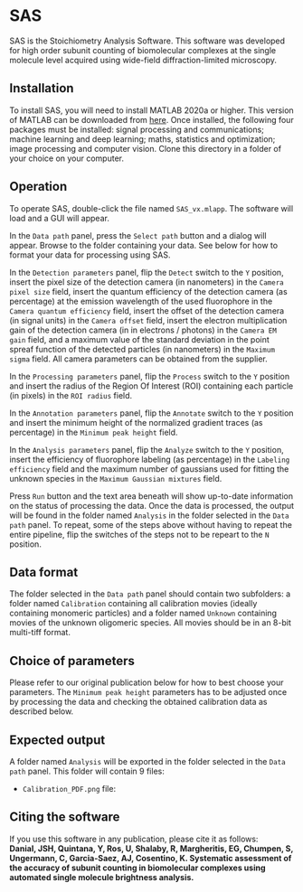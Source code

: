 # SAS
SAS is the Stoichiometry Analysis Software. This software was developed for high order subunit counting of biomolecular complexes at the single molecule level acquired using wide-field diffraction-limited microscopy. 
## Installation
To install SAS, you will need to install MATLAB 2020a or higher. This version of MATLAB can be downloaded from [here](https://www.mathworks.com/products/matlab.html). Once installed, the following four packages must be installed: signal processing and communications; machine learning and deep learning; maths, statistics and optimization; image processing and computer vision. Clone this directory in a folder of your choice on your computer.
## Operation
To operate SAS, double-click the file named `SAS_vx.mlapp`. The software will load and a GUI will appear.   
  
In the `Data path` panel, press the `Select path` button and a dialog will appear. Browse to the folder containing your data. See below for how to format your data for processing using SAS.  
  
In the `Detection parameters` panel, flip the `Detect` switch to the `Y` position, insert the pixel size of the detection camera (in nanometers) in the `Camera pixel size` field, insert the quantum efficiency of the detection camera (as percentage) at the emission wavelength of the used fluorophore in the `Camera quantum efficiency` field, insert the offset of the detection camera (in signal units) in the `Camera offset` field, insert the electron multiplication gain of the detection camera (in in electrons / photons) in the `Camera EM gain` field, and a maximum value of the standard deviation in the point spreaf function of the detected particles (in nanometers) in the `Maximum sigma` field. All camera parameters can be obtained from the supplier. 
  
In the `Processing parameters` panel, flip the `Process` switch to the `Y` position and insert the radius of the Region Of Interest (ROI) containing each particle (in pixels) in the `ROI radius` field. 
  
In the `Annotation parameters` panel, flip the `Annotate` switch to the `Y` position and insert the minimum height of the normalized gradient traces (as percentage) in the `Minimum peak height` field.
  
In the `Analysis parameters` panel, flip the `Analyze` switch to the `Y` position, insert the efficiency of fluorophore labeling (as percentage) in the `Labeling efficiency` field and the maximum number of gaussians used for fitting the unknown species in the `Maximum Gaussian mixtures` field.  
  
Press `Run` button and the text area beneath will show up-to-date information on the status of processing the data. Once the data is processed, the output will be found in the folder named `Analysis` in the folder selected in the `Data path` panel. To repeat, some of the steps above without having to repeat the entire pipeline, flip the switches of the steps not to be repeart to the `N` position.

## Data format
The folder selected in the `Data path` panel should contain two subfolders: a folder named `Calibration` containing all calibration movies (ideally containing monomeric particles) and a folder named `Unknown` containing movies of the unknown oligomeric species. All movies should be in an 8-bit multi-tiff format.

## Choice of parameters
Please refer to our original publication below for how to best choose your parameters. The `Minimum peak height` parameters has to be adjusted once by processing the data and checking the obtained calibration data as described below.

## Expected output
A folder named `Analysis` will be exported in the folder selected in the `Data path` panel. This folder will contain 9 files: 
- `Calibration_PDF.png` file: 
## Citing the software
If you use this software in any publication, please cite it as follows:  
**Danial, JSH, Quintana, Y, Ros, U, Shalaby, R, Margheritis, EG, Chumpen, S, Ungermann, C, Garcia-Saez, AJ, Cosentino, K. Systematic assessment of the accuracy of subunit counting in biomolecular complexes using automated single molecule brightness analysis.**
